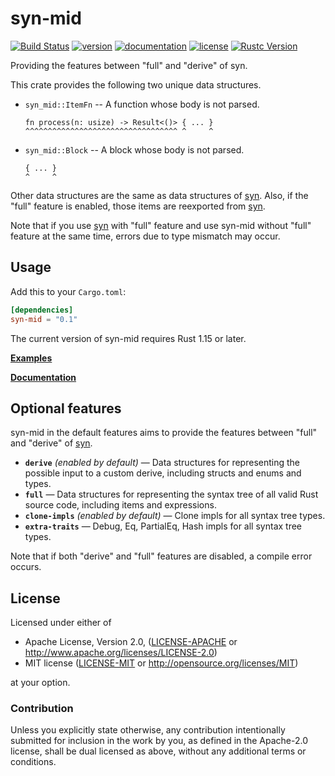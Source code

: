 # syn-mid

[![Build Status](https://travis-ci.com/taiki-e/syn-mid.svg?branch=master)](https://travis-ci.com/taiki-e/syn-mid)
[![version](https://img.shields.io/crates/v/syn-mid.svg)](https://crates.io/crates/syn-mid/)
[![documentation](https://docs.rs/syn-mid/badge.svg)](https://docs.rs/syn-mid/)
[![license](https://img.shields.io/crates/l/syn-mid.svg)](https://crates.io/crates/syn-mid/)
[![Rustc Version](https://img.shields.io/badge/rustc-1.15+-lightgray.svg)](https://blog.rust-lang.org/2017/02/02/Rust-1.15.html)

Providing the features between "full" and "derive" of syn.

This crate provides the following two unique data structures.

* `syn_mid::ItemFn` -- A function whose body is not parsed.

  ```text
  fn process(n: usize) -> Result<()> { ... }
  ^^^^^^^^^^^^^^^^^^^^^^^^^^^^^^^^^^ ^     ^
  ```

* `syn_mid::Block` -- A block whose body is not parsed.

  ```text
  { ... }
  ^     ^
  ```

Other data structures are the same as data structures of [syn]. Also, if the "full" feature is enabled, those items are reexported from [syn].

Note that if you use [syn] with "full" feature and use syn-mid without "full" feature at the same time, errors due to type mismatch may occur.

[syn]: https://github.com/dtolnay/syn

## Usage

Add this to your `Cargo.toml`:

```toml
[dependencies]
syn-mid = "0.1"
```

The current version of syn-mid requires Rust 1.15 or later.

[**Examples**](examples)

[**Documentation**](https://docs.rs/syn-mid/)

## Optional features

syn-mid in the default features aims to provide the features between "full" and "derive" of [syn].

* **`derive`** *(enabled by default)* — Data structures for representing the
  possible input to a custom derive, including structs and enums and types.
* **`full`** — Data structures for representing the syntax tree of all valid
  Rust source code, including items and expressions.
* **`clone-impls`** *(enabled by default)* — Clone impls for all syntax tree
  types.
* **`extra-traits`** — Debug, Eq, PartialEq, Hash impls for all syntax tree
  types.

Note that if both "derive" and "full" features are disabled, a compile error occurs.

## License

Licensed under either of

* Apache License, Version 2.0, ([LICENSE-APACHE](LICENSE-APACHE) or <http://www.apache.org/licenses/LICENSE-2.0>)
* MIT license ([LICENSE-MIT](LICENSE-MIT) or <http://opensource.org/licenses/MIT>)

at your option.

### Contribution

Unless you explicitly state otherwise, any contribution intentionally submitted for inclusion in the work by you, as defined in the Apache-2.0 license, shall be dual licensed as above, without any additional terms or conditions.
